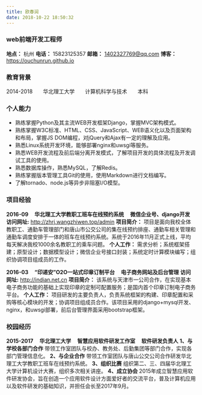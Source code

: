 ```yaml
---
title: 欧春润
date: 2018-10-22 18:50:32
---
```


### web前端开发工程师

**地点：** 杭州
**电话：** 15823125357
**邮箱：** 1402327769@qq.com
**博客：** https://ouchunrun.github.io

### 教育背景

2014-2018 <span style="width:20px;display: inline-block;"></span>  华北理工大学	<span style="width:20px;display: inline-block;"></span> 计算机科学与技术	 <span style="width:20px;display: inline-block;"></span>  本科

### 个人能力

- 熟练掌握Python及其主流WEB开发框架Django，掌握MVC架构模式。
- 熟练掌握W3C标准、HTML、CSS、JavaScript、WEB语义化以及页面架构和布局，掌握JS DOM编程，对jQuery和Ajax有一定的理解及应用。
- 熟悉Linux系统开发环境，能够部署nginx和uwsgi等服务。
- 熟悉WEB开发流程及前后端分离开发模式，了解项目开发的具体流程及开发调试工具的使用。
- 熟悉数据库操作，熟悉MySQL，了解Redis。
- 熟练掌握版本管理工具Git的使用，使用Markdown进行文档编写。
- 了解tornado、node.js等异步非阻塞I/O模型。

### 项目经验

**2016-09 <span style="width:10px;display: inline-block;"></span> 华北理工大学教职工班车在线预约系统 <span style="width:10px;display: inline-block;"></span> 微信企业号、django开发**
**访问网址:** http://zhrj.wangzhiwen.top/admin
**项目简介：** 项目是面向我校全体教职工、通勤车管理部门和唐山市公交公司的集在线预约排座、通勤车相关管理和通勤车调度安排于一体的班车在线预约系统。系统于2016年11月正式上线，平均每天解决我校1000余名教职工的乘车问题。
**个人工作：** 需求分析；系统框架搭建；原型设计；数据模型设计；微信企业号接口封装；系统定时计算模块编写；组织协调项目组成员的工作。


**2016-03 <span style="width:10px;display: inline-block;"></span> “印递安”O2O一站式印章订制平台 <span style="width:10px;display: inline-block;"></span> 电子商务网站及后台管理**
**访问网址:** http://indian.net.cn
**项目简介：** 该系统与天津市一公司合作，在实现基本电子商务功能的基础上实现印章的定制可配置服务；是国内首个印章订制电子商务平台。
**个人工作：** 项目研发的主要负责人，负责系统框架的构建、印章配置和采购等核心模块的开发；协调项目组成员合作。该项目采用的django+mysql开发、nginx，和uwsgi部署，前后台管理界面采用bootstrap框架。

### 校园经历

**2015-2017  <span style="width:10px;display: inline-block;"></span>  华北理工大学  <span style="width:10px;display: inline-block;"></span>  智慧应用软件研发工作室  <span style="width:10px;display: inline-block;"></span>  软件研发负责人**
**1、与学校各部门合作**
带领工作室团队与校办、教务处、后勤集团等部门合作，实现各部门管理信息化。
**2、与企业合作**
带领工作室团队与唐山公交公司合作研发华北理工大学教职工班车在线预约系统。
**3、组织比赛**
组织第二、三、四届华北理工大学计算机设计大赛，组织多次相关讲座。
**4、成立协会**
2015年成立智慧应用软件研发协会，旨在创造一个应用软件设计方面爱好者的交流平台，普及计算机应用以及软件研发的基础知识，并担任会长至2017年9月。
